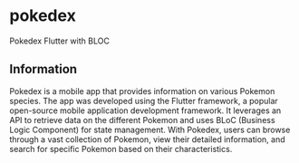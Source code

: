 # pokedex

Pokedex Flutter with BLOC

## Information

Pokedex is a mobile app that provides information on various Pokemon species. The app was developed using the Flutter framework, a popular open-source mobile application development framework. It leverages an API to retrieve data on the different Pokemon and uses BLoC (Business Logic Component) for state management. With Pokedex, users can browse through a vast collection of Pokemon, view their detailed information, and search for specific Pokemon based on their characteristics.

